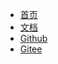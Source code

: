 - [首页](/#)
- [文档](/README)
- [Github](https://github.com/notmaster-C/docsify)
- [Gitee](https://gitee.com/n-mster)
